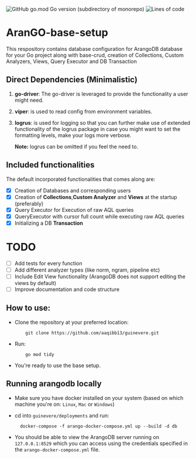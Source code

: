 ![GitHub go.mod Go version (subdirectory of monorepo)](https://img.shields.io/github/go-mod/go-version/aaqibb13/guinevere) ![Lines of code](https://img.shields.io/tokei/lines/github/aaqibb13/guinevere)
# AranGO-base-setup
This respository contains database configuration for ArangoDB database for your Go project along with base-crud, creation of Collections, Custom Analyzers, Views, Query Executor and DB Transaction

## Direct Dependencies (Minimalistic)
1. **go-driver**: The go-driver is leveraged to provide the functionality a user might need.
2. **viper**: is used to read config from environment variables. 
3. **logrus**: is used for logging so that you can further make use of extended functionality of the logrus package in case you might want to set the formatting levels, make your logs more verbose. 
  
    **Note:** logrus can be omitted if you feel the need to.

   
## Included functionalities
The default incorporated functionalities that comes along are:
- [x] Creation of Databases and corresponding users
- [x] Creation of **Collections**,**Custom Analyzer** and **Views** at the startup (preferably) 
- [x] Query Executor for Execution of raw AQL queries
- [x] QueryExecutor with cursor full count while executing raw AQL queries
- [x] Initializing a DB **Transaction**

# TODO
- [ ] Add tests for every function
- [ ] Add different analyzer types (like norm, ngram, pipeline etc)
- [ ] Include Edit View functionality (ArangoDB does not support editing the views by default)
- [ ] Improve documentation and code structure

## How to use:
- Clone the repository at your preferred location:

          git clone https://github.com/aaqibb13/guinevere.git
      
- Run:

          go mod tidy
- You're ready to use the base setup.

## Running arangodb locally
- Make sure you have docker installed on your system (based on which machine you're on: `Linux`, `Mac` or `Windows`)
- cd into `guinevere/deployments` and run:
  
        docker-compose -f arango-docker-compose.yml up --build -d db
- You should be able to view the ArangoDB server running on `127.0.0.1:8529` which you can access using the credentials specified in the `arango-docker-compose.yml` file.
